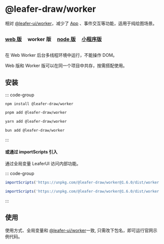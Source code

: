 # @leafer-draw/worker

相对 [@leafer-ui/worker](/guide/install/ui/worker/start.md)，减少了 [App](/reference/display/App.md) 、事件交互等功能，适用于纯绘图场景。

##

### [web 版](/guide/install/draw/start.md) &nbsp; &nbsp; worker 版 &nbsp; &nbsp; [node 版](/guide/install/draw/node/start.md) &nbsp; &nbsp; [小程序版](/guide/install/draw/miniapp/start.md)

##

在 Web Worker 后台多线程环境中运行，不能操作 DOM。

Web 版和 Worker 版可以在同一个项目中共存，按需搭配使用。

## 安装

::: code-group

```sh [npm]
npm install @leafer-draw/worker
```

```sh [pnpm]
pnpm add @leafer-draw/worker
```

```sh [yarn]
yarn add @leafer-draw/worker
```

```sh [bun]
bun add @leafer-draw/worker
```

:::

#### 或通过 importScripts 引入

通过全局变量 LeaferUI 访问内部功能。

::: code-group

```js [worker.min.js]
importScripts('https://unpkg.com/@leafer-draw/worker@1.6.0/dist/worker.min.js')
```

```js [worker.js]
importScripts('https://unpkg.com/@leafer-draw/worker@1.6.0/dist/worker.js')
```

:::

<!-- https://unpkg.com 无法访问时，可替换为 https://cdn.jsdelivr.net/npm -->

## 使用

使用方式、全局变量和 [@leafer-ui/worker](/guide/install/ui/worker/start.md)一致, 只需改下包名，即可运行官网示例代码。
